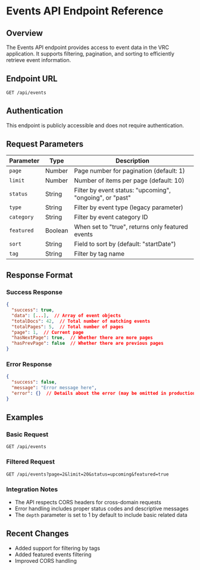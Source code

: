 # Events API Endpoint Reference

## Overview
The Events API endpoint provides access to event data in the VRC application. It supports filtering, pagination, and sorting to efficiently retrieve event information.

## Endpoint URL
```
GET /api/events
```

## Authentication
This endpoint is publicly accessible and does not require authentication.

## Request Parameters

| Parameter | Type | Description |
|-----------|------|-------------|
| `page` | Number | Page number for pagination (default: 1) |
| `limit` | Number | Number of items per page (default: 10) |
| `status` | String | Filter by event status: "upcoming", "ongoing", or "past" |
| `type` | String | Filter by event type (legacy parameter) |
| `category` | String | Filter by event category ID |
| `featured` | Boolean | When set to "true", returns only featured events |
| `sort` | String | Field to sort by (default: "startDate") |
| `tag` | String | Filter by tag name |

## Response Format

### Success Response
```json
{
  "success": true,
  "data": [...],  // Array of event objects
  "totalDocs": 42,  // Total number of matching events
  "totalPages": 5,  // Total number of pages
  "page": 1,  // Current page
  "hasNextPage": true,  // Whether there are more pages
  "hasPrevPage": false  // Whether there are previous pages
}
```

### Error Response
```json
{
  "success": false,
  "message": "Error message here",
  "error": {}  // Details about the error (may be omitted in production)
}
```

## Examples

### Basic Request
```
GET /api/events
```

### Filtered Request
```
GET /api/events?page=2&limit=20&status=upcoming&featured=true
```

### Integration Notes
- The API respects CORS headers for cross-domain requests
- Error handling includes proper status codes and descriptive messages
- The `depth` parameter is set to 1 by default to include basic related data

## Recent Changes
- Added support for filtering by tags
- Added featured events filtering
- Improved CORS handling
